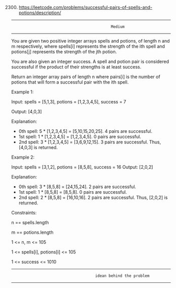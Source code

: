 2300. https://leetcode.com/problems/successful-pairs-of-spells-and-potions/description/

--------------------------------------------------------------------------------------------------------------------------
                                                
                                                Medium

--------------------------------------------------------------------------------------------------------------------------
You are given two positive integer arrays spells and potions, of length n and m respectively, where spells[i] represents the strength of the ith spell and potions[j] represents the strength of the jth potion.

You are also given an integer success. A spell and potion pair is considered successful if the product of their strengths is at least success.

Return an integer array pairs of length n where pairs[i] is the number of potions that will form a successful pair with the ith spell.

 

Example 1:

Input: spells = [5,1,3], potions = [1,2,3,4,5], success = 7

Output: [4,0,3]

Explanation:
- 0th spell: 5 * [1,2,3,4,5] = [5,10,15,20,25]. 4 pairs are successful.
- 1st spell: 1 * [1,2,3,4,5] = [1,2,3,4,5]. 0 pairs are successful.
- 2nd spell: 3 * [1,2,3,4,5] = [3,6,9,12,15]. 3 pairs are successful.
Thus, [4,0,3] is returned.


Example 2:

Input: spells = [3,1,2], potions = [8,5,8], success = 16
Output: [2,0,2]

Explanation:
- 0th spell: 3 * [8,5,8] = [24,15,24]. 2 pairs are successful.
- 1st spell: 1 * [8,5,8] = [8,5,8]. 0 pairs are successful. 
- 2nd spell: 2 * [8,5,8] = [16,10,16]. 2 pairs are successful. 
Thus, [2,0,2] is returned.
 

Constraints:

n == spells.length

m == potions.length

1 <= n, m <= 105

1 <= spells[i], potions[i] <= 105

1 <= success <= 1010



----------------------------------------------------------
                                         idean behind the problem
----------------------------------------------------------
